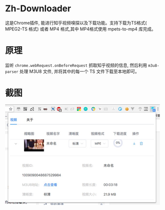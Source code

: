 # Zh-Downloader

这是Chrome插件, 能进行知乎视频嗅探以及下载功能。支持下载为TS格式( MPEG2-TS 格式) 或者 MP4 格式,其中 MP4格式使用 mpets-to-mp4 库完成。

# 原理

监听 `chrome.webRequest.onBeforeRequest` 抓取知乎视频的信息, 然后利用 `m3u8-parser` 处理 M3U8 文件, 并将其中的每一个 TS 文件下载至本地即可。

# 截图

![screenshot](./screenshot/img.jpg)

